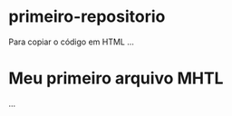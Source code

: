 # primeiro-repositorio

Para copiar o código em HTML
...
<html>
  <h1>Meu primeiro arquivo MHTL</h1>
</html>
...
